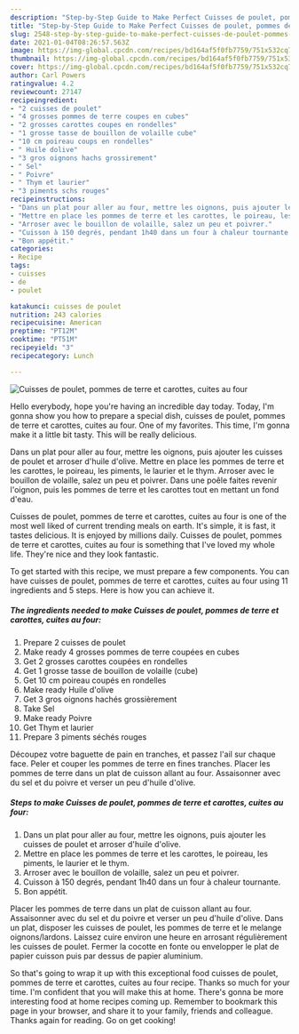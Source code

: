 ```yaml
---
description: "Step-by-Step Guide to Make Perfect Cuisses de poulet, pommes de terre et carottes, cuites au four"
title: "Step-by-Step Guide to Make Perfect Cuisses de poulet, pommes de terre et carottes, cuites au four"
slug: 2548-step-by-step-guide-to-make-perfect-cuisses-de-poulet-pommes-de-terre-et-carottes-cuites-au-four
date: 2021-01-04T08:26:57.563Z
image: https://img-global.cpcdn.com/recipes/bd164af5f0fb7759/751x532cq70/cuisses-de-poulet-pommes-de-terre-et-carottes-cuites-au-four-photo-principale-de-la-recette.jpg
thumbnail: https://img-global.cpcdn.com/recipes/bd164af5f0fb7759/751x532cq70/cuisses-de-poulet-pommes-de-terre-et-carottes-cuites-au-four-photo-principale-de-la-recette.jpg
cover: https://img-global.cpcdn.com/recipes/bd164af5f0fb7759/751x532cq70/cuisses-de-poulet-pommes-de-terre-et-carottes-cuites-au-four-photo-principale-de-la-recette.jpg
author: Carl Powers
ratingvalue: 4.2
reviewcount: 27147
recipeingredient:
- "2 cuisses de poulet"
- "4 grosses pommes de terre coupes en cubes"
- "2 grosses carottes coupes en rondelles"
- "1 grosse tasse de bouillon de volaille cube"
- "10 cm poireau coups en rondelles"
- " Huile dolive"
- "3 gros oignons hachs grossirement"
- " Sel"
- " Poivre"
- " Thym et laurier"
- "3 piments schs rouges"
recipeinstructions:
- "Dans un plat pour aller au four, mettre les oignons, puis ajouter les cuisses de poulet et arroser d&#39;huile d&#39;olive."
- "Mettre en place les pommes de terre et les carottes, le poireau, les piments, le laurier et le thym."
- "Arroser avec le bouillon de volaille, salez un peu et poivrer."
- "Cuisson à 150 degrés, pendant 1h40 dans un four à chaleur tournante."
- "Bon appétit."
categories:
- Recipe
tags:
- cuisses
- de
- poulet

katakunci: cuisses de poulet 
nutrition: 243 calories
recipecuisine: American
preptime: "PT12M"
cooktime: "PT51M"
recipeyield: "3"
recipecategory: Lunch

---
```



![Cuisses de poulet, pommes de terre et carottes, cuites au four](https://img-global.cpcdn.com/recipes/bd164af5f0fb7759/751x532cq70/cuisses-de-poulet-pommes-de-terre-et-carottes-cuites-au-four-photo-principale-de-la-recette.jpg)

Hello everybody, hope you're having an incredible day today. Today, I'm gonna show you how to prepare a special dish, cuisses de poulet, pommes de terre et carottes, cuites au four. One of my favorites. This time, I'm gonna make it a little bit tasty. This will be really delicious.

Dans un plat pour aller au four, mettre les oignons, puis ajouter les cuisses de poulet et arroser d&#39;huile d&#39;olive. Mettre en place les pommes de terre et les carottes, le poireau, les piments, le laurier et le thym. Arroser avec le bouillon de volaille, salez un peu et poivrer. Dans une poêle faites revenir l&#39;oignon, puis les pommes de terre et les carottes tout en mettant un fond d&#39;eau.

Cuisses de poulet, pommes de terre et carottes, cuites au four is one of the most well liked of current trending meals on earth. It's simple, it is fast, it tastes delicious. It is enjoyed by millions daily. Cuisses de poulet, pommes de terre et carottes, cuites au four is something that I've loved my whole life. They're nice and they look fantastic.


To get started with this recipe, we must prepare a few components. You can have cuisses de poulet, pommes de terre et carottes, cuites au four using 11 ingredients and 5 steps. Here is how you can achieve it.

<!--inarticleads1-->

##### The ingredients needed to make Cuisses de poulet, pommes de terre et carottes, cuites au four:

1. Prepare 2 cuisses de poulet
1. Make ready 4 grosses pommes de terre coupées en cubes
1. Get 2 grosses carottes coupées en rondelles
1. Get 1 grosse tasse de bouillon de volaille (cube)
1. Get 10 cm poireau coupés en rondelles
1. Make ready  Huile d&#39;olive
1. Get 3 gros oignons hachés grossièrement
1. Take  Sel
1. Make ready  Poivre
1. Get  Thym et laurier
1. Prepare 3 piments séchés rouges


Découpez votre baguette de pain en tranches, et passez l&#39;ail sur chaque face. Peler et couper les pommes de terre en fines tranches. Placer les pommes de terre dans un plat de cuisson allant au four. Assaisonner avec du sel et du poivre et verser un peu d&#39;huile d&#39;olive. 

<!--inarticleads2-->

##### Steps to make Cuisses de poulet, pommes de terre et carottes, cuites au four:

1. Dans un plat pour aller au four, mettre les oignons, puis ajouter les cuisses de poulet et arroser d&#39;huile d&#39;olive.
1. Mettre en place les pommes de terre et les carottes, le poireau, les piments, le laurier et le thym.
1. Arroser avec le bouillon de volaille, salez un peu et poivrer.
1. Cuisson à 150 degrés, pendant 1h40 dans un four à chaleur tournante.
1. Bon appétit.


Placer les pommes de terre dans un plat de cuisson allant au four. Assaisonner avec du sel et du poivre et verser un peu d&#39;huile d&#39;olive. Dans un plat, disposer les cuisses de poulet, les pommes de terre et le melange oignons/lardons. Laissez cuire environ une heure en arrosant régulièrement les cuisses de poulet. Fermer la cocotte en fonte ou envelopper le plat de papier cuisson puis par dessus de papier aluminium. 

So that's going to wrap it up with this exceptional food cuisses de poulet, pommes de terre et carottes, cuites au four recipe. Thanks so much for your time. I'm confident that you will make this at home. There's gonna be more interesting food at home recipes coming up. Remember to bookmark this page in your browser, and share it to your family, friends and colleague. Thanks again for reading. Go on get cooking!
